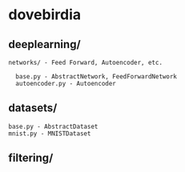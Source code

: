 # dovebirdia
## deeplearning/
    
    networks/ - Feed Forward, Autoencoder, etc.
      
      base.py - AbstractNetwork, FeedForwardNetwork
      autoencoder.py - Autoencoder
      
## datasets/

    base.py - AbstractDataset
    mnist.py - MNISTDataset

## filtering/
